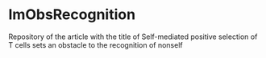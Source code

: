 # ImObsRecognition
Repository of the article with the title of Self-mediated positive selection of T cells sets an obstacle to the recognition of nonself
